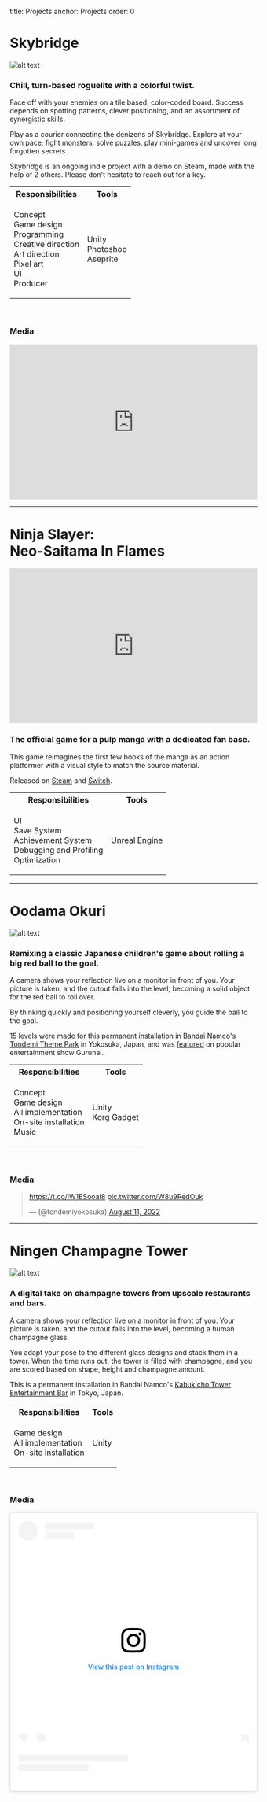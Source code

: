 title: Projects
anchor: Projects
order: 0

# Skybridge

![alt text](assets/images/skybridge.png)

### Chill, turn-based roguelite with a colorful twist.

Face off with your enemies on a tile based, color-coded board. Success depends on spotting patterns, clever positioning, and an assortment of synergistic skills.

Play as a courier connecting the denizens of Skybridge. Explore at your own pace, fight monsters, solve puzzles, play mini-games and uncover long forgotten secrets.

Skybridge is an ongoing indie project with a demo on Steam, made with the help of 2 others. Please don't hesitate to reach out for a key.

<table>

<tr>
<th>Responsibilities</th>
<th>Tools</th>
</tr>
<tr>
<td>

Concept<br>
Game design<br>
Programming<br>
Creative direction<br>
Art direction<br>
Pixel art<br>
UI<br>
Producer<br>

</td>
<td>

Unity<br>
Photoshop<br>
Aseprite<br>

</td>
</tr>
</table>

<br>

### Media

<iframe width="100%" height="315" src="https://www.youtube.com/embed/We_Kn88XFZY?si=5p-VoyvLNjCTLcFQ" title="YouTube video player" frameborder="0" allow="accelerometer; autoplay; clipboard-write; encrypted-media; gyroscope; picture-in-picture; web-share" referrerpolicy="strict-origin-when-cross-origin" allowfullscreen></iframe>

---

# Ninja Slayer:<br>Neo-Saitama In Flames

<iframe width="100%" height="315" src="https://www.youtube.com/embed/Tv_Otau2Pu4?si=st_DlUEnPKo160im" title="YouTube video player" frameborder="0" allow="accelerometer; autoplay; clipboard-write; encrypted-media; gyroscope; picture-in-picture; web-share" referrerpolicy="strict-origin-when-cross-origin" allowfullscreen></iframe>

### The official game for a pulp manga with a dedicated fan base.

This game reimagines the first few books of the manga as an action platformer with a visual style to match the source material.

Released on [Steam](https://store.steampowered.com/app/2752330/NINJA_SLAYER_NEOSAITAMA_IN_FLAMES/) and [Switch](https://www.nintendo.com/us/store/products/ninja-slayer-neo-saitama-in-flames-switch/).

<!-- ![alt text](assets/images/Ninja-Slayer-Neo-Saitama-in-Flames-Screenshot-7.jpg) -->

<table>

<tr>
<th>Responsibilities</th>
<th>Tools</th>
</tr>
<tr>
<td>

UI<br>
Save System<br>
Achievement System<br>
Debugging and Profiling<br>
Optimization<br>

</td>
<td>

Unreal Engine<br>

</td>
</tr>
</table>

---

# Oodama Okuri

![alt text](assets/images/nai1.jpg "Title")

### Remixing a classic Japanese children's game about rolling a big red ball to the goal.

A camera shows your reflection live on a monitor in front of you. Your picture is taken, and the cutout falls into the level, becoming a solid object for the red ball to roll over.

By thinking quickly and positioning yourself cleverly, you guide the ball to the goal.

15 levels were made for this permanent installation in Bandai Namco's [Tondemi Theme Park](https://bandainamco-am.co.jp/en/others/tondemi/yokosuka/#:~:text=Tap%20on%20the%20part%20that%20interests%20you) in Yokosuka, Japan, and was [featured](https://x.com/tondemiyokosuka/status/1557674237254828033) on popular entertainment show Gurunai.

<table width="100%">

<tr>
<th>Responsibilities</th>
<th>Tools</th>
</tr>
<tr>
<td width="(100/2)%">

Concept<br>
Game design<br>
All implementation<br>
On-site installation<br>
Music

</td>
<td width="(100/2)%">

Unity<br>
Korg Gadget

</td>
</tr>
</table>

<br>

### Media

<blockquote class="twitter-tweet" data-media-max-width="560"><p lang="ja" dir="ltr"><a href="https://t.co/iW1ESooaI8">https://t.co/iW1ESooaI8</a> <a href="https://t.co/W8u9RedOuk">pic.twitter.com/W8u9RedOuk</a></p>&mdash; (@tondemiyokosuka) <a href="https://twitter.com/tondemiyokosuka/status/1557674237254828033?ref_src=twsrc%5Etfw">August 11, 2022</a></blockquote> <script async src="https://platform.twitter.com/widgets.js" charset="utf-8"></script>

---

# Ningen Champagne Tower

![alt text](assets/images/005.jpg)

### A digital take on champagne towers from upscale restaurants and bars.

A camera shows your reflection live on a monitor in front of you. Your picture is taken, and the cutout falls into the level, becoming a human champagne glass.

You adapt your pose to the different glass designs and stack them in a tower. When the time runs out, the tower is filled with champagne, and you are scored based on shape, height and champagne amount.

This is a permanent installation in Bandai Namco's [Kabukicho Tower Entertainment Bar](https://www.timeout.com/tokyo/news/huge-gaming-arcade-with-a-bar-namco-tokyo-is-opening-in-kabukicho-this-april-032223) in Tokyo, Japan.

<!-- [Instagram Post](https://www.instagram.com/reel/C_GC1l7hK-K/) -->

<table>

<tr>
<th>Responsibilities</th>
<th>Tools</th>
</tr>
<tr>
<td>

Game design<br>
All implementation<br>
On-site installation<br>

</td>
<td>

Unity

</td>
</tr>
</table>

<br>

### Media

<blockquote class="instagram-media" data-instgrm-permalink="https://www.instagram.com/reel/C_GC1l7hK-K/?utm_source=ig_embed&amp;utm_campaign=loading" data-instgrm-version="14" style=" background:#FFF; border:0; border-radius:3px; box-shadow:0 0 1px 0 rgba(0,0,0,0.5),0 1px 10px 0 rgba(0,0,0,0.15); margin: 1px; max-width:540px; min-width:326px; padding:0; width:99.375%; width:-webkit-calc(100% - 2px); width:calc(100% - 2px);"><div style="padding:16px;"> <a href="https://www.instagram.com/reel/C_GC1l7hK-K/?utm_source=ig_embed&amp;utm_campaign=loading" style=" background:#FFFFFF; line-height:0; padding:0 0; text-align:center; text-decoration:none; width:100%;" target="_blank"> <div style=" display: flex; flex-direction: row; align-items: center;"> <div style="background-color: #F4F4F4; border-radius: 50%; flex-grow: 0; height: 40px; margin-right: 14px; width: 40px;"></div> <div style="display: flex; flex-direction: column; flex-grow: 1; justify-content: center;"> <div style=" background-color: #F4F4F4; border-radius: 4px; flex-grow: 0; height: 14px; margin-bottom: 6px; width: 100px;"></div> <div style=" background-color: #F4F4F4; border-radius: 4px; flex-grow: 0; height: 14px; width: 60px;"></div></div></div><div style="padding: 19% 0;"></div> <div style="display:block; height:50px; margin:0 auto 12px; width:50px;"><svg width="50px" height="50px" viewBox="0 0 60 60" version="1.1" xmlns="https://www.w3.org/2000/svg" xmlns:xlink="https://www.w3.org/1999/xlink"><g stroke="none" stroke-width="1" fill="none" fill-rule="evenodd"><g transform="translate(-511.000000, -20.000000)" fill="#000000"><g><path d="M556.869,30.41 C554.814,30.41 553.148,32.076 553.148,34.131 C553.148,36.186 554.814,37.852 556.869,37.852 C558.924,37.852 560.59,36.186 560.59,34.131 C560.59,32.076 558.924,30.41 556.869,30.41 M541,60.657 C535.114,60.657 530.342,55.887 530.342,50 C530.342,44.114 535.114,39.342 541,39.342 C546.887,39.342 551.658,44.114 551.658,50 C551.658,55.887 546.887,60.657 541,60.657 M541,33.886 C532.1,33.886 524.886,41.1 524.886,50 C524.886,58.899 532.1,66.113 541,66.113 C549.9,66.113 557.115,58.899 557.115,50 C557.115,41.1 549.9,33.886 541,33.886 M565.378,62.101 C565.244,65.022 564.756,66.606 564.346,67.663 C563.803,69.06 563.154,70.057 562.106,71.106 C561.058,72.155 560.06,72.803 558.662,73.347 C557.607,73.757 556.021,74.244 553.102,74.378 C549.944,74.521 548.997,74.552 541,74.552 C533.003,74.552 532.056,74.521 528.898,74.378 C525.979,74.244 524.393,73.757 523.338,73.347 C521.94,72.803 520.942,72.155 519.894,71.106 C518.846,70.057 518.197,69.06 517.654,67.663 C517.244,66.606 516.755,65.022 516.623,62.101 C516.479,58.943 516.448,57.996 516.448,50 C516.448,42.003 516.479,41.056 516.623,37.899 C516.755,34.978 517.244,33.391 517.654,32.338 C518.197,30.938 518.846,29.942 519.894,28.894 C520.942,27.846 521.94,27.196 523.338,26.654 C524.393,26.244 525.979,25.756 528.898,25.623 C532.057,25.479 533.004,25.448 541,25.448 C548.997,25.448 549.943,25.479 553.102,25.623 C556.021,25.756 557.607,26.244 558.662,26.654 C560.06,27.196 561.058,27.846 562.106,28.894 C563.154,29.942 563.803,30.938 564.346,32.338 C564.756,33.391 565.244,34.978 565.378,37.899 C565.522,41.056 565.552,42.003 565.552,50 C565.552,57.996 565.522,58.943 565.378,62.101 M570.82,37.631 C570.674,34.438 570.167,32.258 569.425,30.349 C568.659,28.377 567.633,26.702 565.965,25.035 C564.297,23.368 562.623,22.342 560.652,21.575 C558.743,20.834 556.562,20.326 553.369,20.18 C550.169,20.033 549.148,20 541,20 C532.853,20 531.831,20.033 528.631,20.18 C525.438,20.326 523.257,20.834 521.349,21.575 C519.376,22.342 517.703,23.368 516.035,25.035 C514.368,26.702 513.342,28.377 512.574,30.349 C511.834,32.258 511.326,34.438 511.181,37.631 C511.035,40.831 511,41.851 511,50 C511,58.147 511.035,59.17 511.181,62.369 C511.326,65.562 511.834,67.743 512.574,69.651 C513.342,71.625 514.368,73.296 516.035,74.965 C517.703,76.634 519.376,77.658 521.349,78.425 C523.257,79.167 525.438,79.673 528.631,79.82 C531.831,79.965 532.853,80.001 541,80.001 C549.148,80.001 550.169,79.965 553.369,79.82 C556.562,79.673 558.743,79.167 560.652,78.425 C562.623,77.658 564.297,76.634 565.965,74.965 C567.633,73.296 568.659,71.625 569.425,69.651 C570.167,67.743 570.674,65.562 570.82,62.369 C570.966,59.17 571,58.147 571,50 C571,41.851 570.966,40.831 570.82,37.631"></path></g></g></g></svg></div><div style="padding-top: 8px;"> <div style=" color:#3897f0; font-family:Arial,sans-serif; font-size:14px; font-style:normal; font-weight:550; line-height:18px;">View this post on Instagram</div></div><div style="padding: 12.5% 0;"></div> <div style="display: flex; flex-direction: row; margin-bottom: 14px; align-items: center;"><div> <div style="background-color: #F4F4F4; border-radius: 50%; height: 12.5px; width: 12.5px; transform: translateX(0px) translateY(7px);"></div> <div style="background-color: #F4F4F4; height: 12.5px; transform: rotate(-45deg) translateX(3px) translateY(1px); width: 12.5px; flex-grow: 0; margin-right: 14px; margin-left: 2px;"></div> <div style="background-color: #F4F4F4; border-radius: 50%; height: 12.5px; width: 12.5px; transform: translateX(9px) translateY(-18px);"></div></div><div style="margin-left: 8px;"> <div style=" background-color: #F4F4F4; border-radius: 50%; flex-grow: 0; height: 20px; width: 20px;"></div> <div style=" width: 0; height: 0; border-top: 2px solid transparent; border-left: 6px solid #f4f4f4; border-bottom: 2px solid transparent; transform: translateX(16px) translateY(-4px) rotate(30deg)"></div></div><div style="margin-left: auto;"> <div style=" width: 0px; border-top: 8px solid #F4F4F4; border-right: 8px solid transparent; transform: translateY(16px);"></div> <div style=" background-color: #F4F4F4; flex-grow: 0; height: 12px; width: 16px; transform: translateY(-4px);"></div> <div style=" width: 0; height: 0; border-top: 8px solid #F4F4F4; border-left: 8px solid transparent; transform: translateY(-4px) translateX(8px);"></div></div></div> <div style="display: flex; flex-direction: column; flex-grow: 1; justify-content: center; margin-bottom: 24px;"> <div style=" background-color: #F4F4F4; border-radius: 4px; flex-grow: 0; height: 14px; margin-bottom: 6px; width: 224px;"></div> <div style=" background-color: #F4F4F4; border-radius: 4px; flex-grow: 0; height: 14px; width: 144px;"></div></div></a></div></blockquote>
<script async src="//www.instagram.com/embed.js"></script>
